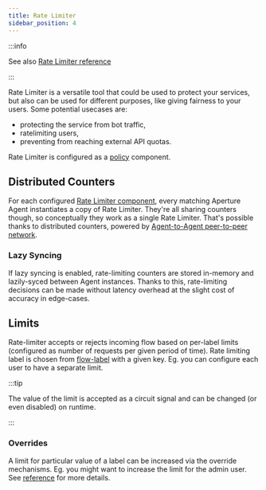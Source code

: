 ```yaml
---
title: Rate Limiter
sidebar_position: 4
---
```


:::info

See also [Rate Limiter reference][reference]

:::

Rate Limiter is a versatile tool that could be used to protect your services,
but also can be used for different purposes, like giving fairness to your users.
Some potential usecases are:

- protecting the service from bot traffic,
- ratelimiting users,
- preventing from reaching external API quotas.

Rate Limiter is configured as a [policy][policies] component.

## Distributed Counters

For each configured [Rate Limiter component][reference], every matching Aperture
Agent instantiates a copy of Rate Limiter. They're all sharing counters though,
so conceptually they work as a single Rate Limiter. That's possible thanks to
distributed counters, powered by [Agent-to-Agent peer-to-peer
network][agent-group].

### Lazy Syncing

If lazy syncing is enabled, rate-limiting counters are stored in-memory and
lazily-syced between Agent instances. Thanks to this, rate-limiting decisions
can be made without latency overhead at the slight cost of accuracy in
edge-cases.

## Limits

Rate-limiter accepts or rejects incoming flow based on per-label limits
(configured as number of requests per given period of time). Rate limiting label
is chosen from [flow-label][flow-label] with a given key. Eg. you can configure
each user to have a separate limit.

:::tip

The value of the limit is accepted as a circuit signal and can be changed (or
even disabled) on runtime.

:::

### Overrides

A limit for particular value of a label can be increased via the override
mechanisms. Eg. you might want to increase the limit for the admin user. See
[reference][reference] for more details.

[reference]: /reference/configuration/policies.md#languagev1-rate-limiter
[agent-group]: ./selector/service.md#agent-group
[policies]: /concepts/policy/policy.md
[flow-label]: ./selector/flow-label.md
